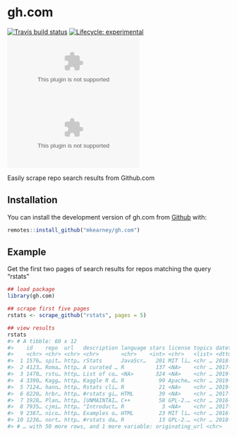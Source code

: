
<!-- README.md is generated from README.Rmd. Please edit that file -->

# gh.com

<!-- badges: start -->

[![Travis build
status](https://travis-ci.org/mkearney/gh.com.svg?branch=master)](https://travis-ci.org/mkearney/gh.com)
[![Lifecycle:
experimental](https://img.shields.io/badge/lifecycle-experimental-orange.svg)](https://www.tidyverse.org/lifecycle/#experimental)
[![CRAN
status](https://www.r-pkg.org/badges/version/gh.com)](https://CRAN.R-project.org/package=gh.com)
[![AppVeyor build
status](https://ci.appveyor.com/api/projects/status/github/mkearney/gh.com?branch=master&svg=true)](https://ci.appveyor.com/project/mkearney/gh.com)
<!-- badges: end -->

Easily scrape repo search results from Github.com

## Installation

You can install the development version of gh.com from
[Github](https://github.com) with:

``` r
remotes::install_github("mkearney/gh.com")
```

## Example

Get the first two pages of search results for repos matching the query
“rstats”

``` r
## load package
library(gh.com)

## scrape first five pages
rstats <- scrape_github("rstats", pages = 5)

## view results
rstats
#> # A tibble: 60 x 12
#>    id    repo  url   description language stars license topics datetime            query position
#>    <chr> <chr> <chr> <chr>       <chr>    <int> <chr>   <list> <dttm>              <chr>    <dbl>
#>  1 1576… spit… http… rStats      JavaScr…   201 MIT li… <chr … 2018-06-04 20:37:22 rsta…        1
#>  2 4123… Roma… http… A curated … R          137 <NA>    <chr … 2017-11-02 09:19:37 rsta…        2
#>  3 1470… rstu… http… List of co… <NA>       324 <NA>    <chr … 2019-05-10 00:39:41 rsta…        3
#>  4 3390… Kagg… http… Kaggle R d… R           99 Apache… <chr … 2019-06-24 19:40:34 rsta…        4
#>  5 7124… hann… http… Rstats cli… R           21 <NA>    <chr … 2019-03-25 15:33:28 rsta…        5
#>  6 8220… hrbr… http… #rstats gi… HTML        39 <NA>    <chr … 2017-03-03 23:20:54 rsta…        6
#>  7 1928… Plan… http… [UNMAINTAI… C++         58 GPL-2.… <chr … 2016-01-23 05:14:09 rsta…        7
#>  8 7935… cjmi… http… "Introduct… R            3 <NA>    <chr … 2017-02-01 13:46:54 rsta…        8
#>  9 2387… nico… http… Examples o… HTML        23 MIT li… <chr … 2016-01-18 23:58:43 rsta…        9
#> 10 1236… nort… http… #rstats da… R           13 GPL-2.… <chr … 2018-08-19 15:08:44 rsta…       10
#> # … with 50 more rows, and 1 more variable: originating_url <chr>
```
